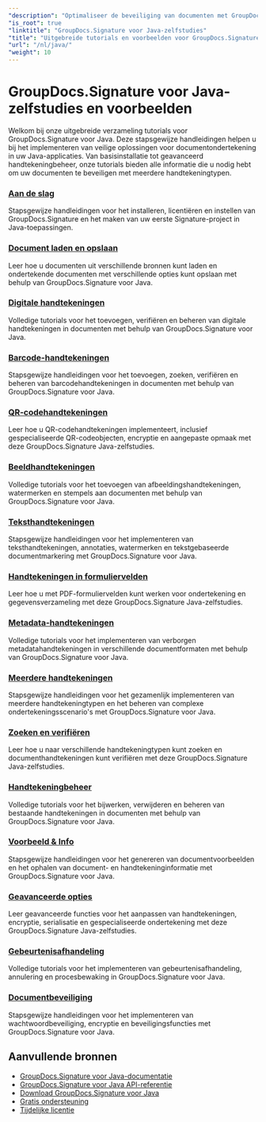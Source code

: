 ```yaml
---
"description": "Optimaliseer de beveiliging van documenten met GroupDocs.Signature voor Java - Volledige tutorials voor het efficiënt ondertekenen, verifiëren, bijwerken en verwijderen van handtekeningen, het extraheren van metagegevens en het beheren van documenten in Java-toepassingen."
"is_root": true
"linktitle": "GroupDocs.Signature voor Java-zelfstudies"
"title": "Uitgebreide tutorials en voorbeelden voor GroupDocs.Signature voor Java"
"url": "/nl/java/"
"weight": 10
---
```


# GroupDocs.Signature voor Java-zelfstudies en voorbeelden

Welkom bij onze uitgebreide verzameling tutorials voor GroupDocs.Signature voor Java. Deze stapsgewijze handleidingen helpen u bij het implementeren van veilige oplossingen voor documentondertekening in uw Java-applicaties. Van basisinstallatie tot geavanceerd handtekeningbeheer, onze tutorials bieden alle informatie die u nodig hebt om uw documenten te beveiligen met meerdere handtekeningtypen.

### [Aan de slag](./getting-started/)
Stapsgewijze handleidingen voor het installeren, licentiëren en instellen van GroupDocs.Signature en het maken van uw eerste Signature-project in Java-toepassingen.

### [Document laden en opslaan](./document-loading-saving/)
Leer hoe u documenten uit verschillende bronnen kunt laden en ondertekende documenten met verschillende opties kunt opslaan met behulp van GroupDocs.Signature voor Java.

### [Digitale handtekeningen](./digital-signatures/)
Volledige tutorials voor het toevoegen, verifiëren en beheren van digitale handtekeningen in documenten met behulp van GroupDocs.Signature voor Java.

### [Barcode-handtekeningen](./barcode-signatures/)
Stapsgewijze handleidingen voor het toevoegen, zoeken, verifiëren en beheren van barcodehandtekeningen in documenten met behulp van GroupDocs.Signature voor Java.

### [QR-codehandtekeningen](./qr-code-signatures/)
Leer hoe u QR-codehandtekeningen implementeert, inclusief gespecialiseerde QR-codeobjecten, encryptie en aangepaste opmaak met deze GroupDocs.Signature Java-zelfstudies.

### [Beeldhandtekeningen](./image-signatures/)
Volledige tutorials voor het toevoegen van afbeeldingshandtekeningen, watermerken en stempels aan documenten met behulp van GroupDocs.Signature voor Java.

### [Teksthandtekeningen](./text-signatures/)
Stapsgewijze handleidingen voor het implementeren van teksthandtekeningen, annotaties, watermerken en tekstgebaseerde documentmarkering met GroupDocs.Signature voor Java.

### [Handtekeningen in formuliervelden](./form-field-signatures/)
Leer hoe u met PDF-formuliervelden kunt werken voor ondertekening en gegevensverzameling met deze GroupDocs.Signature Java-zelfstudies.

### [Metadata-handtekeningen](./metadata-signatures/)
Volledige tutorials voor het implementeren van verborgen metadatahandtekeningen in verschillende documentformaten met behulp van GroupDocs.Signature voor Java.

### [Meerdere handtekeningen](./multiple-signatures/)
Stapsgewijze handleidingen voor het gezamenlijk implementeren van meerdere handtekeningtypen en het beheren van complexe ondertekeningsscenario's met GroupDocs.Signature voor Java.

### [Zoeken en verifiëren](./search-verification/)
Leer hoe u naar verschillende handtekeningtypen kunt zoeken en documenthandtekeningen kunt verifiëren met deze GroupDocs.Signature Java-zelfstudies.

### [Handtekeningbeheer](./signature-management/)
Volledige tutorials voor het bijwerken, verwijderen en beheren van bestaande handtekeningen in documenten met behulp van GroupDocs.Signature voor Java.

### [Voorbeeld & Info](./preview-info/)
Stapsgewijze handleidingen voor het genereren van documentvoorbeelden en het ophalen van document- en handtekeninginformatie met GroupDocs.Signature voor Java.

### [Geavanceerde opties](./advanced-options/)
Leer geavanceerde functies voor het aanpassen van handtekeningen, encryptie, serialisatie en gespecialiseerde ondertekening met deze GroupDocs.Signature Java-zelfstudies.

### [Gebeurtenisafhandeling](./event-handling/)
Volledige tutorials voor het implementeren van gebeurtenisafhandeling, annulering en procesbewaking in GroupDocs.Signature voor Java.

### [Documentbeveiliging](./document-protection/)
Stapsgewijze handleidingen voor het implementeren van wachtwoordbeveiliging, encryptie en beveiligingsfuncties met GroupDocs.Signature voor Java.

## Aanvullende bronnen

- [GroupDocs.Signature voor Java-documentatie](https://docs.groupdocs.com./)
- [GroupDocs.Signature voor Java API-referentie](https://reference.groupdocs.com./)
- [Download GroupDocs.Signature voor Java](https://releases.groupdocs.com./)
- [Gratis ondersteuning](https://forum.groupdocs.com/)
- [Tijdelijke licentie](https://purchase.groupdocs.com/temporary-license/)